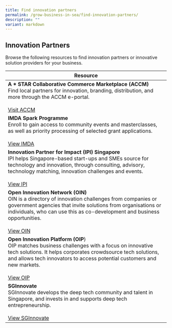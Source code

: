 ```yaml
---
title: Find innovation partners
permalink: /grow-business-in-sea/find-innovation-partners/
description: ""
variant: markdown
---
```

## Innovation Partners
Browse the following resources to find innovation partners or innovative solution providers for your business. 

| Resource | 
| -------- | 
| **A * STAR Collaborative Commerce Marketplace (ACCM)** <br>Find local partners for innovation, branding, distribution, and more through the ACCM e-portal.<br><br><a target="_blank" href="https://accm.sg/">Visit ACCM</a>|
| **IMDA Spark Programme**<br>Enroll to gain access to community events and masterclasses, as well as priority processing of selected grant applications.<br><br><a target="_blank" href="https://www.imda.gov.sg/how-we-can-help/imda-spark">View IMDA</a>|
|**Innovation Partner for Impact (IPI) Singapore**<br>IPI helps Singapore-based start-ups and SMEs source for technology and innovation, through consulting, advisory, technology matching, innovation challenges and events.<br><br><a target="_blank" href="https://www.ipi-singapore.org/">View IPI</a>|
|**Open Innovation Network (OIN)**<br>OIN is a directory of innovation challenges from companies or government agencies that invite solutions from organisations or individuals, who can use this as co-development and business opportunities.<br><br><a target="_blank" href="https://www.openinnovationnetwork.gov.sg/">View OIN</a>|
|**Open Innovation Platform (OIP**)<br>OIP matches business challenges with a focus on innovative tech solutions. It helps corporates crowdsource tech solutions, and allows tech innovators to access potential customers and new markets.<br><br><a target="_blank" href="https://www.openinnovation.sg/">View OIP</a>|
|**SGInnovate**<br>SGInnovate develops the deep tech community and talent in Singapore, and invests in and supports deep tech entrepreneurship.<br><br><a target="_blank" href="https://www.sginnovate.com/">View SGInnovate</a>|